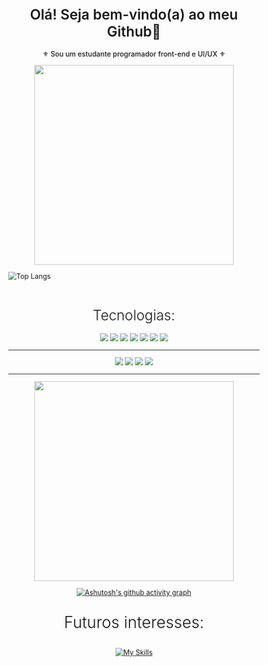 
<div align="center">
<h1 style="font-weight: 600">Olá! Seja bem-vindo(a) ao meu Github👋</h1>
<p style="font-weight: 500">⚜️ Sou um estudante programador front-end e UI/UX ⚜️ </p>
<div>
<img src="https://i.imgur.com/h1uJISw_d.webp?maxwidth=760&fidelity=grand" width=400> 
</div>
  
<div style="display: flex; justify-content: space-between;">
  
  ![Top Langs](https://github-readme-stats.vercel.app/api/top-langs/?username=vrmtdev&theme=midnight-purple)
  
  <!--<img src="https://github-readme-stats.vercel.app/api/top-langs/?username=vrmtdev&theme=blue-green" alt="Top Langs" />-->
</div>

<h1 style="font-weight: 300">Tecnologias:</h1>

<img src="https://img.shields.io/badge/React-20232A?style=for-the-badge&logo=react&logoColor=61DAFB">
<img src="https://img.shields.io/badge/Bootstrap-563D7C?style=for-the-badge&logo=bootstrap&logoColor=white">
<img src="https://img.shields.io/badge/Tailwind_CSS-38B2AC?style=for-the-badge&logo=tailwind-css&logoColor=white">
<img src="https://img.shields.io/badge/HTML5-E34F26?style=for-the-badge&logo=html5&logoColor=white">
<img src="https://img.shields.io/badge/CSS3-1572B6?style=for-the-badge&logo=css3&logoColor=white">
<img src="https://img.shields.io/badge/Sass-CC6699?style=for-the-badge&logo=sass&logoColor=white">
<img src="https://img.shields.io/badge/JavaScript-F7DF1E?style=for-the-badge&logo=javascript&logoColor=black">


-----------------



<img src="https://img.shields.io/badge/Adobe%20Photoshop-31A8FF?style=for-the-badge&logo=Adobe%20Photoshop&logoColor=black">
<img src="https://img.shields.io/badge/Adobe%20Illustrator-FF9A00?style=for-the-badge&logo=adobe%20illustrator&logoColor=white">
<img src="https://img.shields.io/badge/Adobe%20after%20affects-CF96FD?style=for-the-badge&logo=Adobe%20after%20effects&logoColor=393665">
<img src="https://img.shields.io/badge/Figma-F24E1E?style=for-the-badge&logo=figma&logoColor=white">

----------

<div>
<img src="https://user-images.githubusercontent.com/74038190/229223263-cf2e4b07-2615-4f87-9c38-e37600f8381a.gif" width=400> 
</div>

[![Ashutosh's github activity graph](https://github-readme-activity-graph.vercel.app/graph?username=vrmtdev&bg_color=160920&color=9e4c98&line=7a12e2&point=3e3838&area=true&hide_border=true)](https://github.com/ashutosh00710/github-readme-activity-graph)


<p style="font-weight: 300; font-size: 2rem;"> Futuros interesses: </p>

[![My Skills](https://skillicons.dev/icons?i=angular,typescript,graphql,nextjs,nodejs,mysql)](https://skillicons.dev)

</div>
